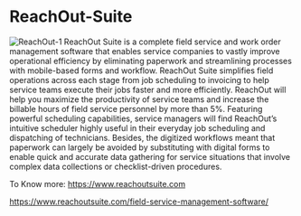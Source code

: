 # ReachOut-Suite
![ReachOut-1](https://user-images.githubusercontent.com/104123214/164382732-48068825-c08b-404f-887b-10743c19b429.png)
ReachOut Suite is a complete field service and work order management software that enables service companies to vastly improve operational efficiency by eliminating paperwork and streamlining processes with mobile-based forms and workflow. 
ReachOut Suite simplifies field operations across each stage from job scheduling to invoicing to help service teams execute their jobs faster and more efficiently. ReachOut will help you maximize the productivity of service teams and increase the billable hours of field service personnel by more than 5%. Featuring powerful scheduling capabilities, service managers will find ReachOut’s intuitive scheduler highly useful in their everyday job scheduling and dispatching of technicians. Besides, the digitized workflows meant that paperwork can largely be avoided by substituting with digital forms to enable quick and accurate data gathering for service situations that involve complex data collections or checklist-driven procedures.


To Know more: https://www.reachoutsuite.com

https://www.reachoutsuite.com/field-service-management-software/
